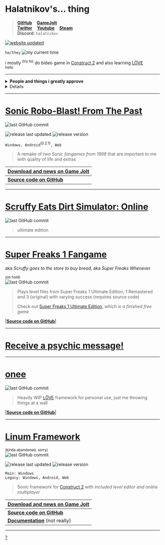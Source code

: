 # Halatnikov's... thing <!-- ![icon](holat_ayleen-seraph_2x.png) -->

> **[GitHub](https://github.com/Halatnikov)** &nbsp;&nbsp; **[GameJolt](https://gamejolt.com/@Halatnikov)**
<br>**[Twitter](https://twitter.com/holatnikov)** &nbsp;&nbsp; **[Youtube](https://www.youtube.com/channel/UCaJJx5p_9KyaKZj02N82nJw)** &nbsp;&nbsp; **[Steam](https://steamcommunity.com/id/halatnikov)**
<br>**Discord**: `halatnikov`

[![website updated](https://img.shields.io/github/last-commit/halatnikov/halatnikov.github.io?label=updated)](https://github.com/Halatnikov/halatnikov.github.io)

`he/they` ![my current time](https://img.shields.io/badge/dynamic/json?url=https%3A%2F%2Ftimeapi.io%2Fapi%2FTime%2Fcurrent%2Fzone%3FtimeZone%3DAsia%2FNovosibirsk&query=%24.time&label=my%20current%20time&color=40AF60)

i mostly <sup>(try to)</sup> do bideo game in [Construct 2](https://www.construct.net/en/construct-2/download) and also learning [LÖVE](https://love2d.org/)
<br><sub>hello</sub>

---

<details><summary><b>People and things i greatly approve</b></summary>
	<b><a href="https://twitter.com/Ayleen_Seraph">Ayleen_Seraph</a></b>
	<b><a href="https://srb2.org">Sonic Robo Blast 2</a></b>
	<b><a href="https://superfreaks.neocities.org">Super Freaks</a> series</b>
	<details><summary><h4>The Freak Mafia</h4></summary>
		<b><a href="https://engineerkappa.itch.io">BUDD and Crystal Heart</a></b>
		<b><a href="https://arrietty.itch.io">Prototype N</a></b>
		(green hair gang!!!!)<br>
		<b><a href="https://superfreaksdev.itch.io/freakjam-1">Freakjam 1</a></b>
		(i also worked on this!!!!)<br>
		<b><a href="https://philraco.itch.io/mka-round-the-mind-beta">Round the Mind</a></b>
		<b><a href="https://almyriganhero.itch.io">Frebbventure and Erma</a></b>
		<b><a href="https://shootem.biz">Mr. Shootem Breaks Out</a></b>
		<b><a href="https://null3d.itch.io">The Hit Game Tacti-Cat</a></b>
		<b><a href="https://pvicvg.com">Ednaldo Pereira: Mobile and Ednaldo Pereira: Mescladasso DX</a></b>
		<b><a href="https://gamejolt.com/@Miles_Games/games">Slay-Bells and Bub's Big Blowout</a></b>
		<b><a href="https://sonicfangameshq.com/forums/showcase/turbo-leaper-demo-2-for-christmas-sage.1994">Turbo Leaper</a></b>
		<b><a href="https://store.steampowered.com/app/1594060/Victory_Heat_Rally">Victory Heat Rally</a></b>
		<b><a href="https://doricdream.itch.io/dungeon-gals">Dungeon Gals</a></b>
		<b><a href="https://thatlefthandman.itch.io">Black Cat Blitz and The Pac-Man Brothers</a></b>
		<b><a href="https://sharb.itch.io/bun-n-gun">Bun n' Gun</a></b>
		<b><a href="https://lavie-azure.itch.io/code-bunny">Code Bunny</a></b>
		<b><a href="https://yew-bowman.itch.io">Yew Bowman</a></b>
		<b><a href="https://store.steampowered.com/app/2271120/Danger_Cliff">Danger Cliff</a></b>
		<b><a href="https://x.com/LuaComputaSowwy">Outer Outage</a></b>
		<b><a href="https://store.steampowered.com/search/?term=TECHPACK">TECHPACK</a></b>
	</details>
	<hr>
	<b><a href="https://opensurge2d.org">Surge The Rabbit (Open Surge)</a></b>
	<b><a href="https://github.com/mmatyas/supermariowar">Super Mario War</a></b>
	<b><a href="https://github.com/efroemling/ballistica">BombSquad</a></b>
	<b><a href="https://gamejolt.com/games/aurascope/501907">Aurascope</a></b>
	<b><a href="https://trinitroid.itch.io/mekanikko">Mekanikko</a></b>
	<b><a href="https://github.com/nihil92/Core-Framework">Core Framework</a></b>
	<b><a href="http://gdtr.net">Gravity Defied Classic</a></b>
	<hr>
	<b><a href="https://github.com/Halatnikov?tab=stars">My GitHub stars</a></b>
</details>

<details><h2><summary>Stream of concioussness</summary></h2>
	<sup>(probably infrequent)</sup><br>
	
	<code>2024-06-23</code> the <br>
	<code>2024-06-22</code> haven't repaired the gone images yet, but slightly reworded the whole site <br>
</details>

---

# [Sonic Robo-Blast! From The Past](https://gamejolt.com/games/srb_fromthepast/658544)

<!-- [![logo](srbftp_dajumpjump.png)](https://gamejolt.com/games/srb_fromthepast/658544) -->

![last GitHub commit](https://img.shields.io/github/last-commit/halatnikov/SRBftp?label=last%20GitHub%20commit&logo=github)

![release last updated](https://img.shields.io/github/release-date/halatnikov/SRBftp?label=last%20updated)
![release version](https://img.shields.io/github/v/release/halatnikov/SRBftp?&label=version)

`Windows, Android`<sup>(0.2.1)</sup>`, Web`

> A remake of *two Sonic fangames from 1998* that are important to me with quality of life and extras

|**[Download and news on Game Jolt](https://gamejolt.com/games/srb_fromthepast/658544)**|
|---|
|**[Source code on GitHub](https://github.com/Halatnikov/SRBftp)**|

---

# [Scruffy Eats Dirt Simulator: Online](https://halatnikov.github.io/scruffy_eats_dirt_online)

![last GitHub commit](https://img.shields.io/github/last-commit/halatnikov/scruffy_eats_dirt_online?label=last%20GitHub%20commit&logo=github)

> ultimate edition

---

# [Super Freaks 1 Fangame](https://github.com/Halatnikov/Super-Freaks-1-Fangame)

aka *Scruffy goes to the store to buy bread*, aka *Super Freaks Whenever*

<!-- [![logo](scruffy_ayleen-seraph_small.png)](https://twitter.com/Ayleen_Seraph) -->

<sup>(on hold)</sup><br>
![last GitHub commit](https://img.shields.io/github/last-commit/halatnikov/Super-Freaks-1-Fangame?label=last%20GitHub%20commit&logo=github)

> Plays level files from Super Freaks 1 Ultimate Edition, 1 Remastered and 3 (original) with varying success (requires source code)
>
> Check out [Super Freaks 1 Ultimate Edition](https://superfreaks.neocities.org), *which is a finished free game*
<!-- > Art by [Ayleen_Seraph](https://twitter.com/Ayleen_Seraph) -->

|**[Source code on GitHub](https://github.com/Halatnikov/Super-Freaks-1-Fangame)**|

---

# [Receive a psychic message!](https://nohbodee.neocities.org)

---

# [onee](https://github.com/Halatnikov/onee)

![last GitHub commit](https://img.shields.io/github/last-commit/halatnikov/onee?label=last%20GitHub%20commit&logo=github)

> Heavily WIP [LÖVE](https://love2d.org/) framework for personal use, just me throwing things at a wall

|**[Source code on GitHub](https://github.com/Halatnikov/onee)**|

---

# [Linum Framework](https://gamejolt.com/games/linum-framework/513673)

<!-- [![logo](linum_ayleen-seraph_2x.png)](https://gamejolt.com/games/linum-framework/513673) -->

<sup>(kinda abandoned, sorry)</sup><br>
![last GitHub commit](https://img.shields.io/github/last-commit/halatnikov/linum-framework?label=last%20GitHub%20commit&logo=github)

![release last updated](https://img.shields.io/github/release-date/halatnikov/linum-framework?label=last%20updated)
![release version](https://img.shields.io/github/v/release/halatnikov/linum-framework?&label=version)

`Main: Windows`
<br>`Legacy: Windows, Android, Web`

> Sonic framework for [Construct 2](https://www.construct.net/en/construct-2/download) with *included level editor and online multiplayer*

|**[Download and news on Game Jolt](https://gamejolt.com/games/linum-framework/513673)**|
|---|
|**[Source code on GitHub](https://github.com/Halatnikov/linum-framework)**|
|**[Documentation](https://halatnikov.github.io/linum-framework)** (not really)|

---

<!-- [![halat art](happybirthdayhalat_ayleen-seraph_small.png)](https://halatnikov.github.io/art) -->

[?](https://www.youtube.com/watch?v=FBSe_3qtgkc)
